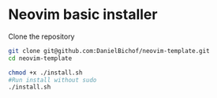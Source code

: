 # Neovim basic installer

Clone the repository

```bash
git clone git@github.com:DanielBichof/neovim-template.git
cd neovim-template
```

```sh
chmod +x ./install.sh
#Run install without sudo
./install.sh
```


